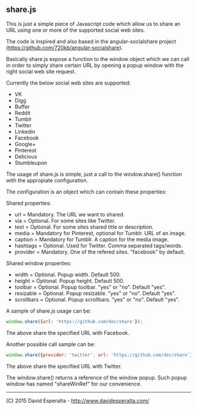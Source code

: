 share.js
---

This is just a simple piece of Javascript code which allow us to share an URL using one or more of the supported social web sites.

The code is inspired and also based in the angular-socialshare project (https://github.com/720kb/angular-socialshare).

Basically share.js expose a function to the window object which we can call in order to simply share certain URL by opening a popup window with the right social web site request.

Currently the below social web sites are supported:

* VK
* Digg
* Buffer
* Reddit
* Tumblr
* Twitter
* Linkedin
* Facebook
* Google+
* Pinterest
* Delicious
* Stumbleupon

The usage of share.js is simple, just a call to the window.share() function with the appropiate configuration.

The configuration is an object which can contain these properties:

Shared properties:

* url = Mandatory. The URL we want to shared.
* via = Optional. For some sites like Twitter.
* text = Optional. For some sites shared title or description.
* media = Mandatory for Pinterest, optional for Tumblr. URL of an image.
* caption = Mandatory for Tumblr. A caption for the media image.
* hashtags = Optional. Used for Twitter. Comma separated tags/words.
* provider = Mandatory. One of the refered sites. "facebook" by default.

Shared window properties:

* width = Optional. Popup width. Default 500.
* height = Optional. Popup height. Default 500.
* toolbar = Optional. Popup toolbar. "yes" or "no". Default "yes".
* resizable = Optional. Popup resizable. "yes" or "no". Default "yes".
* scrollbars = Optional. Popup scrollbars. "yes" or "no". Default "yes".

A sample of share.js usage can be:

```javascript
window.share({url: 'https://github.com/dec/share'});
```

The above share the specified URL with Facebook.

Another possible call sample can be:

```javascript
window.share({provider: 'twitter', url: 'https://github.com/dec/share'});
```

The above share the specified URL with Twitter.

The window.share() returns a reference of the window popup. Such
popup window has named "shareWinRef" for our convenience.

---

(C) 2015 David Esperalta - http://www.davidesperalta.com/